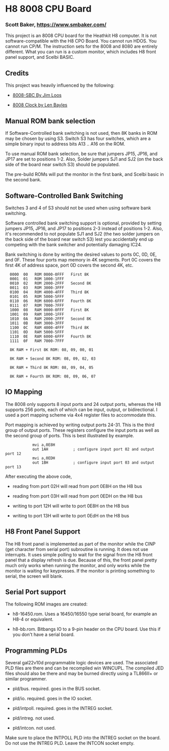 # H8 8008 CPU Board
### Scott Baker, https://www.smbaker.com/

This project is an 8008 CPU board for the Heathkit H8 computer. It is not software-compatible with the H8 CPO Board. You cannot run HDOS. You cannot run CP/M. The instruction sets for the 8008 and 8080 are entirely different. What you can run is a custom monitor, which includes H8 front panel support, and Scelbi BASIC.

## Credits

This project was heavily influenced by the following:

* [8008-SBC By Jim Loos](https://github.com/jim11662418/8008-SBC)

* [8008 Clock by Len Bayles](https://www.8008chron.com/)

## Manual ROM bank selection

If Software-Controlled bank switching is not used, then 8K banks in ROM may be chosen by using S3. Switch S3 has four switches, which are a simple binary input to address bits A13 .. A16 on the ROM.

To use manual ROM bank selection, be sure that jumpers JP15, JP16, and JP17 are set to positions 1-2. Also, Solder jumpers SJ1 and SJ2 (on the back side of the board near switch S3) should be populated.

The pre-build ROMs will put the monitor in the first bank, and Scelbi basic in the second bank.

## Software-Controlled Bank Switching

Switches 3 and 4 of S3 should not be used when using software bank switching.

Software controlled bank switching support is optional, provided by setting jumpers JP15, JP16, and JP17 to positions 2-3 instead of positions 1-2. Also, it's recommended to not populate SJ1 and SJ2 (the two solder jumpers on the back side of the board near switch S3) lest you accidentally end up competing with the bank switcher and potentially damaging IC24.

Bank switching is done by writing the desired values to ports 0C, 0D, 0E, and 0F. These four ports map memory in 4K segments. Port 0C covers the first 4K of address space, port 0D covers the second 4K, etc.

```
  0000  00   ROM 0000-0FFF   First 8K
  0001  01   ROM 1000-1FFF
  0010  02   ROM 2000-2FFF   Second 8K
  0011  03   ROM 3000-3FFF
  0100  04   ROM 4000-4FFF   Third 8K
  0101  05   ROM 5000-5FFF
  0110  06   ROM 6000-6FFF   Fourth 8K
  0111  07   ROM 7000-7FFF  
  1000  08   RAM 0000-0FFF   First 8K
  1001  09   RAM 1000-1FFF
  1010  0A   RAM 2000-2FFF   Second 8K
  1011  0B   RAM 3000-3FFF
  1100  0C   RAM 4000-4FFF   Third 8K
  1101  0D   RAM 5000-5FFF
  1110  0E   RAM 6000-6FFF   Fourth 8K
  1111  0F   RAM 7000-7FFF

  8K RAM + First 8K ROM: 08, 09, 00, 01
 
  8K RAM + Second 8K ROM: 08, 09, 02, 03

  8K RAM + Third 8K ROM: 08, 09, 04, 05

  8K RAM + Fourth 8K ROM: 08, 09, 06, 07
```

## IO Mapping

The 8008 only supports 8 input ports and 24 output ports, whereas the H8 supports 256 ports, each of which can be input, output, or bidirectional. I used a port mapping scheme via 4x4 register files to accommodate this.

Port mapping is achieved by writing output ports 24-31. This is the third group of output ports. These registers configure the input ports as well as the second group of ports. This is best illustrated by example.

```
            mvi a,0E8H
            out 1AH           ; configure input port 02 and output port 12
            mvi a,0EDH
            out 1BH           ; configure input port 03 and output port 13
```

After executing the above code,

* reading from port 02H will read from port 0E8H on the H8 bus

* reading from port 03H will read from port 0EDH on the H8 bus

* writing to port 12H will write to port 0E8H on the H8 bus

* writing to port 13H will write to port 0EdH on the H8 bus

## H8 Front Panel Support

The H8 front panel is implemented as part of the monitor while the CINP (get character from serial port) subroutine is running. It does not use interrupts. It uses simple polling to wait for the signal from the H8 front panel that a display refresh is due. Because of this, the front panel pretty much only works when running the monitor, and only works while the monitor is waiting for keypresses. If the monitor is printing something to serial, the screen will blank.

## Serial Port support

The following ROM images are created:

* h8-16450.rom. Uses a 16450/16550 type serial board, for example an H8-4 or equivalent.

* h8-bb.rom. Bitbangs IO to a 9-pin header on the CPU board. Use this if you don't have a serial board.

## Programming PLDs

Several gal22v10d programmable logic devices are used. The associated PLD files are there and can be recompiled win WINCUPL. The compiled JED files should also be there and may be burned directly
using a TL866II+ or similar programmer.

* pld/bus. required. goes in the BUS socket.

* pld/io. required. goes in the IO socket.

* pld/intpoll. required. goes in the INTREG socket.

* pld/intreg. not used.

* pld/intcon. not used.

Make sure to place the INTPOLL PLD into the INTREG socket on the board. Do not use the INTREG PLD. Leave the INTCON socket empty.
